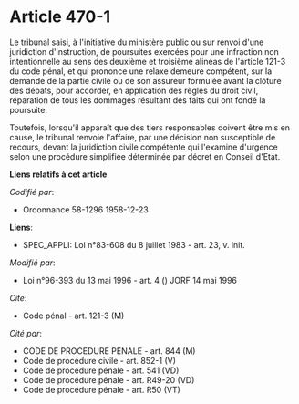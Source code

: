# Article 470-1

Le tribunal saisi, à l'initiative du ministère public ou sur renvoi d'une juridiction d'instruction, de poursuites exercées
pour une infraction non intentionnelle au sens des deuxième et troisième alinéas de l'article 121-3 du code pénal, et qui
prononce une relaxe demeure compétent, sur la demande de la partie civile ou de son assureur formulée avant la clôture des
débats, pour accorder, en application des règles du droit civil, réparation de tous les dommages résultant des faits qui ont
fondé la poursuite.

Toutefois, lorsqu'il apparaît que des tiers responsables doivent être mis en cause, le tribunal renvoie l'affaire, par une
décision non susceptible de recours, devant la juridiction civile compétente qui l'examine d'urgence selon une procédure
simplifiée déterminée par décret en Conseil d'Etat.

**Liens relatifs à cet article**

_Codifié par_:

  - Ordonnance 58-1296 1958-12-23

**Liens**:

  - SPEC_APPLI: Loi n°83-608 du 8 juillet 1983 - art. 23, v. init.

_Modifié par_:

  - Loi n°96-393 du 13 mai 1996 - art. 4 () JORF 14 mai 1996

_Cite_:

  - Code pénal - art. 121-3 (M)

_Cité par_:

  - CODE DE PROCEDURE PENALE - art. 844 (M)
  - Code de procédure civile - art. 852-1 (V)
  - Code de procédure pénale - art. 541 (VD)
  - Code de procédure pénale - art. R49-20 (VD)
  - Code de procédure pénale - art. R50 (VT)
